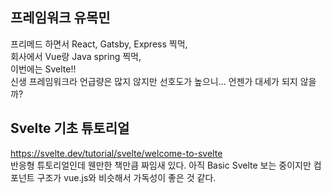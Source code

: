 
## 프레임워크 유목민

프리메드 하면서 React, Gatsby, Express 찍먹,  
회사에서 Vue랑 Java spring 찍먹,  
이번에는 Svelte!!  
신생 프레임워크라 언급량은 많지 않지만 선호도가 높으니... 언젠가 대세가 되지 않을까?


## Svelte 기초 튜토리얼

<https://svelte.dev/tutorial/svelte/welcome-to-svelte>  
반응형 튜토리얼인데 웬만한 책만큼 짜임새 있다.
아직 Basic Svelte 보는 중이지만 컴포넌트 구조가 vue.js와 비슷해서 가독성이 좋은 것 같다.